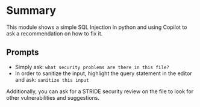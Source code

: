 # Summary

This module shows a simple SQL Injection in python and using Copilot to ask a recommendation on how to fix it.

## Prompts

* Simply ask: `what security problems are there in this file?`
* In order to sanitize the input, highlight the query statement in the editor and ask: `sanitize this input`

Additionally, you can ask for a STRIDE security review on the file to look for other vulnerabilities and suggestions. 